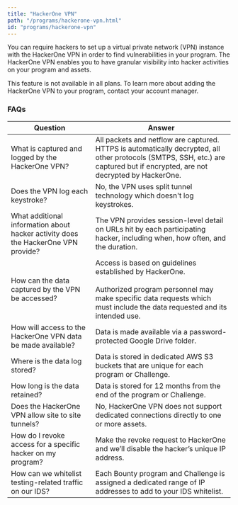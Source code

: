 ```yaml
---
title: "HackerOne VPN"
path: "/programs/hackerone-vpn.html"
id: "programs/hackerone-vpn"
---
```


You can require hackers to set up a virtual private network (VPN) instance with the HackerOne VPN in order to find vulnerabilities in your program. The HackerOne VPN enables you to have granular visibility into hacker activities on your program and assets.   

This feature is not available in all plans. To learn more about adding the HackerOne VPN to your program, contact your account manager.

### FAQs
Question | Answer
-------- | ------
What is captured and logged by the HackerOne VPN? | All packets and netflow are captured. HTTPS is automatically decrypted, all other protocols (SMTPS, SSH, etc.) are captured but if encrypted, are not decrypted by HackerOne.
Does the VPN log each keystroke? | No, the VPN uses split tunnel technology which doesn't log keystrokes.
What additional information about hacker activity does the HackerOne VPN provide? | The VPN provides session-level detail on URLs hit by each participating hacker, including when, how often, and the duration.
How can the data captured by the VPN be accessed? | Access is based on guidelines established by HackerOne.<br><br>Authorized program personnel may make specific data requests which must include the data requested and its intended use.
How will access to the HackerOne VPN data be made available? | Data is made available via a password-protected Google Drive folder.
Where is the data log stored? | Data is stored in dedicated AWS S3 buckets that are unique for each program or Challenge.
How long is the data retained? | Data is stored for 12 months from the end of the program or Challenge.
Does the HackerOne VPN allow site to site tunnels? | No, HackerOne VPN does not support dedicated connections directly to one or more assets.
How do I revoke access for a specific hacker on my program? | Make the revoke request to HackerOne and we’ll disable the hacker’s unique IP address.
How can we whitelist testing-related traffic on our IDS? | Each Bounty program and Challenge is assigned a dedicated range of IP addresses to add to your IDS whitelist.
